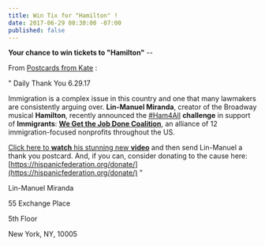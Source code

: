 ```yaml
---
title: Win Tix for "Hamilton" !
date: 2017-06-29 08:30:00 -07:00
published: false
---
```


**Your chance to win tickets to "Hamilton"** --



From [Postcards from Kate](https://www.postcardsfromkate.org/) :

"  Daily Thank You 6.29.17

Immigration is a complex issue in this country and one that many lawmakers are consistently arguing over. **Lin-Manuel Miranda**, creator of the Broadway musical **Hamilton**, recently announced the [#Ham4All](https://www.facebook.com/hashtag/ham4all?source=feed_text&story_id=583773388678340) **challenge** in support of **Immigrants**: **[We Get the Job Done Coalition](http://www.npr.org/event/music/534746532/watch-lin-manuel-mirandas-stunning-new-video-for-immigrants-we-get-the-job-done)**, an alliance of 12 immigration-focused nonprofits throughout the US.

[Click here to **watch** his stunning new **video**](https://www.youtube.com/watch?v=6_35a7sn6ds) and then send Lin-Manuel a thank you postcard. And, if you can, consider donating to the cause here: [https://hispanicfederation.org/donate/](https://hispanicfederation.org/donate/) "

Lin-Manuel Miranda

55 Exchange Place

5th Floor

New York, NY, 10005